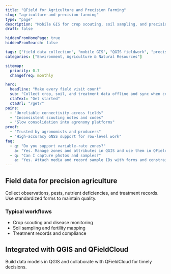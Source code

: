 ```yaml
---
title: "QField for Agriculture and Precision Farming"
slug: "agriculture-and-precision-farming"
type: "page"
description: "Mobile GIS for crop scouting, soil sampling, and precision agriculture field data collection."
draft: false

hiddenFromHomePage: true
hiddenFromSearch: false

tags: ["field data collection", "mobile GIS", "QGIS fieldwork", "precision agriculture", "crop scouting", "soil sampling"]
categories: ["Environment, Agriculture & Natural Resources"]

sitemap:
  priority: 0.7
  changefreq: monthly

hero:
  headline: "Make every field visit count"
  sub: "Collect crop, soil, and treatment data offline and sync when connected."
  ctaText: "Get started"
  ctaUrl: "/get/"
pains:
  - "Unreliable connectivity across fields"
  - "Inconsistent scouting notes and codes"
  - "Slow consolidation into agronomy platforms"
proof:
  - "Trusted by agronomists and producers"
  - "High-accuracy GNSS support for row-level work"
faq:
  - q: "Do you support variable-rate zones?"
    a: "Yes. Manage zones and attributes in QGIS and use them in QField for collection."
  - q: "Can I capture photos and samples?"
    a: "Yes. Attach media and record sample IDs with forms and constraints."
---
```


## Field data for precision agriculture
Collect observations, pests, nutrient deficiencies, and treatment records. Use standardized forms to maintain quality.

### Typical workflows
- Crop scouting and disease monitoring
- Soil sampling and fertility mapping
- Treatment records and compliance

## Integrated with QGIS and QFieldCloud
Build data models in QGIS and collaborate with QFieldCloud for timely decisions.
